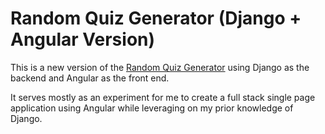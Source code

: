 # Random Quiz Generator (Django + Angular Version)

This is a new version of the [Random Quiz Generator](https://github.com/Wyzzard123/quiz-app) using Django as the backend and Angular as the front end.

It serves mostly as an experiment for me to create a full stack single page application using Angular while leveraging on my prior knowledge of Django.
